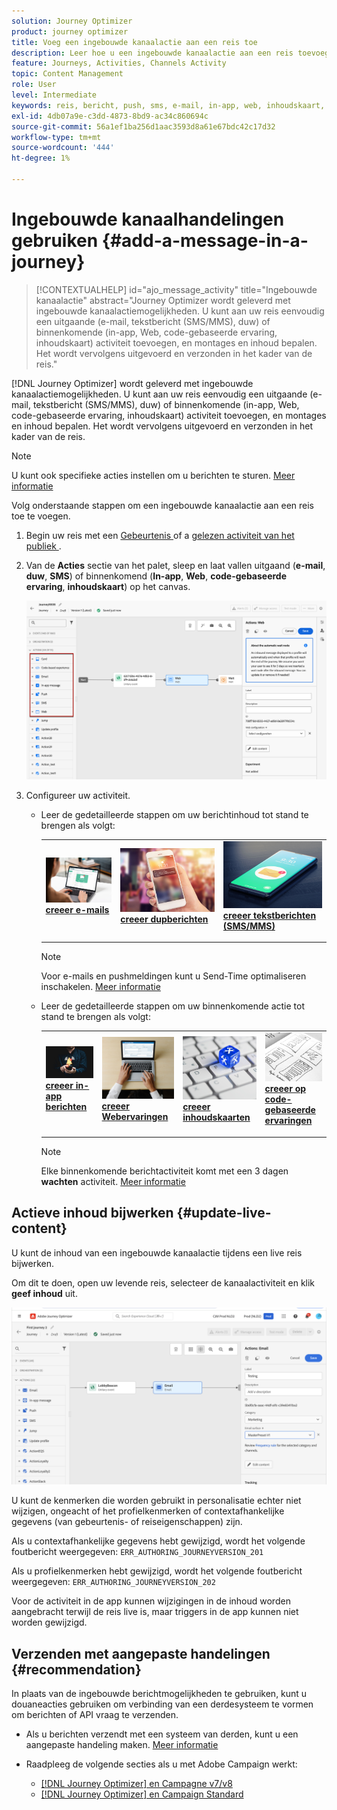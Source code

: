 ```yaml
---
solution: Journey Optimizer
product: journey optimizer
title: Voeg een ingebouwde kanaalactie aan een reis toe
description: Leer hoe u een ingebouwde kanaalactie aan een reis toevoegt
feature: Journeys, Activities, Channels Activity
topic: Content Management
role: User
level: Intermediate
keywords: reis, bericht, push, sms, e-mail, in-app, web, inhoudskaart, op code gebaseerde ervaring
exl-id: 4db07a9e-c3dd-4873-8bd9-ac34c860694c
source-git-commit: 56a1ef1ba256d1aac3593d8a61e67bdc42c17d32
workflow-type: tm+mt
source-wordcount: '444'
ht-degree: 1%

---
```


# Ingebouwde kanaalhandelingen gebruiken {#add-a-message-in-a-journey}

>[!CONTEXTUALHELP]
>id="ajo_message_activity"
>title="Ingebouwde kanaalactie"
>abstract="Journey Optimizer wordt geleverd met ingebouwde kanaalactiemogelijkheden. U kunt aan uw reis eenvoudig een uitgaande (e-mail, tekstbericht (SMS/MMS), duw) of binnenkomende (in-app, Web, code-gebaseerde ervaring, inhoudskaart) activiteit toevoegen, en montages en inhoud bepalen. Het wordt vervolgens uitgevoerd en verzonden in het kader van de reis."

[!DNL Journey Optimizer] wordt geleverd met ingebouwde kanaalactiemogelijkheden. U kunt aan uw reis eenvoudig een uitgaande (e-mail, tekstbericht (SMS/MMS), duw) of binnenkomende (in-app, Web, code-gebaseerde ervaring, inhoudskaart) activiteit toevoegen, en montages en inhoud bepalen. Het wordt vervolgens uitgevoerd en verzonden in het kader van de reis.

>[!NOTE]
>
>U kunt ook specifieke acties instellen om u berichten te sturen. [Meer informatie](#recommendation)

Volg onderstaande stappen om een ingebouwde kanaalactie aan een reis toe te voegen.

1. Begin uw reis met een [ Gebeurtenis ](general-events.md) of a [ gelezen activiteit van het publiek ](read-audience.md).

1. Van de **Acties** sectie van het palet, sleep en laat vallen uitgaand (**e-mail**, **duw**, **SMS**) of binnenkomend (**In-app**, **Web**, **code-gebaseerde ervaring**, **inhoudskaart**) op het canvas.

   ![](assets/journey-web-activity.png)

1. Configureer uw activiteit.

   * Leer de gedetailleerde stappen om uw berichtinhoud tot stand te brengen als volgt:

     <table style="table-layout:fixed">
      <tr style="border: 0;">
      <td>
      <a href="../email/create-email.md">
      <img alt="Lood" src="../assets/do-not-localize/email.jpg">
      </a>
      <div><a href="../email/create-email.md"><strong> creeer e-mails </strong>
      </div>
      <p>
      </td>
      <td>
      <a href="../push/create-push.md">
      <img alt="Onfrequent" src="../assets/do-not-localize/push.jpg">
      </a>
      <div>
      <a href="../push/create-push.md"><strong> creeer dupberichten <strong></a>
      </div>
      <p>
      </td>
      <td>
      <a href="../sms/create-sms.md">
      <img alt="Validatie" src="../assets/do-not-localize/sms.jpg">
      </a>
      <div>
      <a href="../sms/create-sms.md"><strong> creeer tekstberichten (SMS/MMS) </strong></a>
      </div>
      <p>
      </td>
      </tr>
      </table>

     >[!NOTE]
     >
     >Voor e-mails en pushmeldingen kunt u Send-Time optimaliseren inschakelen. [Meer informatie](send-time-optimization.md)

   * Leer de gedetailleerde stappen om uw binnenkomende actie tot stand te brengen als volgt:

     <table style="table-layout:fixed">
      <tr style="border: 0;">
      <td>
      <a href="../in-app/create-in-app.md">
      <img alt="Lood" src="../assets/do-not-localize/in-app.jpg">
      </a>
      <div><a href="../in-app/create-in-app.md"><strong> creeer in-app berichten </strong>
      </div>
      <p>
      </td>
      <td>
      <a href="../web/create-web.md">
      <img alt="Lood" src="../assets/do-not-localize/web-create.jpg">
      </a>
      <div><a href="../web/create-web.md"><strong> creeer Webervaringen </strong>
      </div>
      <p>
      </td>
      <td>
      <a href="../content-card/create-content-card.md">
      <img alt="Lood" src="../assets/do-not-localize/sms-config.jpg">
      </a>
      <div><a href="../content-card/create-content-card.md"><strong> creeer inhoudskaarten </strong>
      </div>
      <p>
      </td>
      <td>
      <a href="../code-based/create-code-based.md">
      <img alt="Onfrequent" src="../assets/do-not-localize/web-design.jpg">
      </a>
      <div>
      <a href="../code-based/create-code-based.md"><strong> creeer op code-gebaseerde ervaringen <strong></a>
      </div>
      <p>
      </td>
      </tr>
      </table>

     >[!NOTE]
     >
     >Elke binnenkomende berichtactiviteit komt met een 3 dagen **wachten** activiteit. [Meer informatie](wait-activity.md#auto-wait-node)


## Actieve inhoud bijwerken {#update-live-content}

U kunt de inhoud van een ingebouwde kanaalactie tijdens een live reis bijwerken.

Om dit te doen, open uw levende reis, selecteer de kanaalactiviteit en klik **geef inhoud** uit.

![](assets/add-a-message2.png)

U kunt de kenmerken die worden gebruikt in personalisatie echter niet wijzigen, ongeacht of het profielkenmerken of contextafhankelijke gegevens (van gebeurtenis- of reiseigenschappen) zijn.

Als u contextafhankelijke gegevens hebt gewijzigd, wordt het volgende foutbericht weergegeven: `ERR_AUTHORING_JOURNEYVERSION_201`

Als u profielkenmerken hebt gewijzigd, wordt het volgende foutbericht weergegeven: `ERR_AUTHORING_JOURNEYVERSION_202`

Voor de activiteit in de app kunnen wijzigingen in de inhoud worden aangebracht terwijl de reis live is, maar triggers in de app kunnen niet worden gewijzigd.

## Verzenden met aangepaste handelingen {#recommendation}

In plaats van de ingebouwde berichtmogelijkheden te gebruiken, kunt u douaneacties gebruiken om verbinding van een derdesysteem te vormen om berichten of API vraag te verzenden.

* Als u berichten verzendt met een systeem van derden, kunt u een aangepaste handeling maken. [Meer informatie](../action/action.md)

* Raadpleeg de volgende secties als u met Adobe Campaign werkt:

   * [[!DNL Journey Optimizer] en Campagne v7/v8](../action/acc-action.md)
   * [[!DNL Journey Optimizer] en Campaign Standard](../action/acs-action.md)